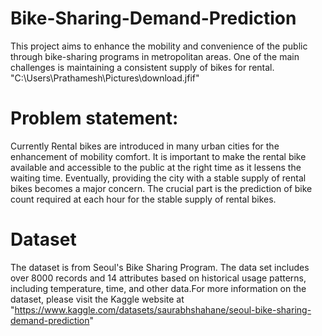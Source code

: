 # Bike-Sharing-Demand-Prediction
This project aims to enhance the mobility and convenience of the public through bike-sharing programs in metropolitan areas. One of the main challenges is maintaining a consistent supply of bikes for rental.
"C:\Users\Prathamesh\Pictures\download.jfif"
# Problem statement:
Currently Rental bikes are introduced in many urban cities for the enhancement of mobility comfort. It is important to make the rental bike available and accessible to the public at the right time as it lessens the waiting time. Eventually, providing the city with a stable supply of rental bikes becomes a major concern. The crucial part is the prediction of bike count required at each hour for the stable supply of rental bikes.
# Dataset
The dataset is from Seoul's Bike Sharing Program. The data set includes over 8000 records and 14 attributes based on historical usage patterns, including temperature, time, and other data.For more information on the dataset, please visit the Kaggle website at 
"https://www.kaggle.com/datasets/saurabhshahane/seoul-bike-sharing-demand-prediction"

